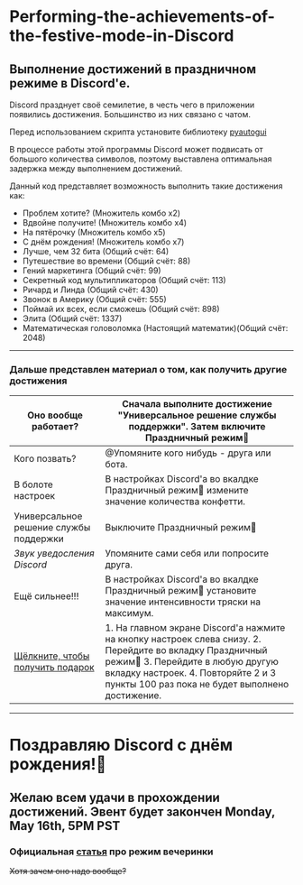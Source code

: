 # Performing-the-achievements-of-the-festive-mode-in-Discord
## Выполнение достижений в праздничном режиме в Discord'е.

Discord празднует своё семилетие, в честь чего в приложении появились достижения.
Большинство из них связано с чатом.

Перед использованием скрипта установите библиотеку [pyautogui](https://pypi.org/project/PyAutoGUI/)

В процессе работы этой программы Discord может подвисать от большого количества символов, поэтому выставлена оптимальная задержка между выполнением достижений.

Данный код представляет возможность выполнить такие достижения как:
- Проблем хотите? (Множитель комбо x2)
- Вдвойне получите! (Множитель комбо x4)
- На пятёрочку (Множитель комбо x5)
- С днём рождения! (Множитель комбо x7)
- Лучше, чем 32 бита (Общий счёт: 64)
- Путешествие во времени (Общий счёт: 88)
- Гений маркетинга (Общий счёт: 99)
- Секретный код мультипликаторов (Общий счёт: 113)
- Ричард и Линда (Общий счёт: 430)
- Звонок в Америку (Общий счёт: 555)
- Поймай их всех, если сможешь (Общий счёт: 898)
- Элита (Общий счёт: 1337)
- Математическая головоломка (Настоящий математик)(Общий счёт: 2048)
------------
### Дальше представлен материал о том, как получить другие достижения
 
| Оно вообще работает? | Сначала выполните достижение "Универсальное решение службы поддержки". Затем включите Праздничный режим🎉 |
| ------------ | ------------ |
| Кого позвать? | @Упомяните кого нибудь - друга или бота. |
| В болоте настроек | В настройках Discord'a во вкалдке Праздничный режим🎉 измените значение количества конфетти. |
| Универсальное решение службы поддержки | Выключите Праздничный режим🎉 |
| *Звук уведосления Discord* | Упомяните сами себя или попросите друга. |
| Ещё сильнее!!! | В настройках Discord'a во вкалдке Праздничный режим🎉 установите значение интенсивности тряски на максимум. |
| [Щёлкните, чтобы получить подарок](https://www.youtube.com/watch?v=dQw4w9WgXcQ) | 1. На главном экране Discord'а нажмите на кнопку настроек слева снизу. 2. Перейдите во вкладку Праздничный режим🎉 3. Перейдите в любую другую вкладку настроек. 4. Повторяйте 2 и 3 пункты 100 раз пока не будет выполнено достижение. |
------------
# Поздравляю Discord с днём рождения!🥳
## Желаю всем удачи в прохождении достижений. Эвент будет закончен Monday, May 16th, 5PM PST
### Официальная [статья](https://support.discord.com/hc/ru/articles/5706956956695) про режим вечеринки

~~Хотя зачем оно надо вообще?~~
